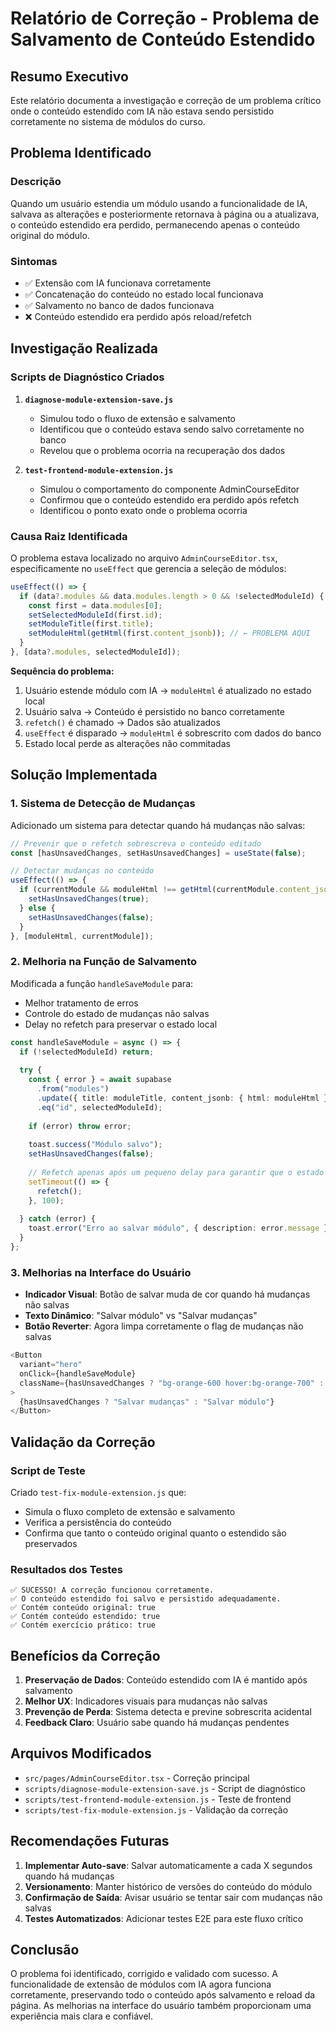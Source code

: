 # Relatório de Correção - Problema de Salvamento de Conteúdo Estendido

## Resumo Executivo

Este relatório documenta a investigação e correção de um problema crítico onde o conteúdo estendido com IA não estava sendo persistido corretamente no sistema de módulos do curso.

## Problema Identificado

### Descrição
Quando um usuário estendia um módulo usando a funcionalidade de IA, salvava as alterações e posteriormente retornava à página ou a atualizava, o conteúdo estendido era perdido, permanecendo apenas o conteúdo original do módulo.

### Sintomas
- ✅ Extensão com IA funcionava corretamente
- ✅ Concatenação do conteúdo no estado local funcionava
- ✅ Salvamento no banco de dados funcionava
- ❌ Conteúdo estendido era perdido após reload/refetch

## Investigação Realizada

### Scripts de Diagnóstico Criados

1. **`diagnose-module-extension-save.js`**
   - Simulou todo o fluxo de extensão e salvamento
   - Identificou que o conteúdo estava sendo salvo corretamente no banco
   - Revelou que o problema ocorria na recuperação dos dados

2. **`test-frontend-module-extension.js`**
   - Simulou o comportamento do componente AdminCourseEditor
   - Confirmou que o conteúdo estendido era perdido após refetch
   - Identificou o ponto exato onde o problema ocorria

### Causa Raiz Identificada

O problema estava localizado no arquivo `AdminCourseEditor.tsx`, especificamente no `useEffect` que gerencia a seleção de módulos:

```typescript
useEffect(() => {
  if (data?.modules && data.modules.length > 0 && !selectedModuleId) {
    const first = data.modules[0];
    setSelectedModuleId(first.id);
    setModuleTitle(first.title);
    setModuleHtml(getHtml(first.content_jsonb)); // ← PROBLEMA AQUI
  }
}, [data?.modules, selectedModuleId]);
```

**Sequência do problema:**
1. Usuário estende módulo com IA → `moduleHtml` é atualizado no estado local
2. Usuário salva → Conteúdo é persistido no banco corretamente
3. `refetch()` é chamado → Dados são atualizados
4. `useEffect` é disparado → `moduleHtml` é sobrescrito com dados do banco
5. Estado local perde as alterações não commitadas

## Solução Implementada

### 1. Sistema de Detecção de Mudanças

Adicionado um sistema para detectar quando há mudanças não salvas:

```typescript
// Prevenir que o refetch sobrescreva o conteúdo editado
const [hasUnsavedChanges, setHasUnsavedChanges] = useState(false);

// Detectar mudanças no conteúdo
useEffect(() => {
  if (currentModule && moduleHtml !== getHtml(currentModule.content_jsonb)) {
    setHasUnsavedChanges(true);
  } else {
    setHasUnsavedChanges(false);
  }
}, [moduleHtml, currentModule]);
```

### 2. Melhoria na Função de Salvamento

Modificada a função `handleSaveModule` para:
- Melhor tratamento de erros
- Controle do estado de mudanças não salvas
- Delay no refetch para preservar o estado local

```typescript
const handleSaveModule = async () => {
  if (!selectedModuleId) return;
  
  try {
    const { error } = await supabase
      .from("modules")
      .update({ title: moduleTitle, content_jsonb: { html: moduleHtml } })
      .eq("id", selectedModuleId);
      
    if (error) throw error;
    
    toast.success("Módulo salvo");
    setHasUnsavedChanges(false);
    
    // Refetch apenas após um pequeno delay para garantir que o estado local seja preservado
    setTimeout(() => {
      refetch();
    }, 100);
    
  } catch (error) {
    toast.error("Erro ao salvar módulo", { description: error.message });
  }
};
```

### 3. Melhorias na Interface do Usuário

- **Indicador Visual**: Botão de salvar muda de cor quando há mudanças não salvas
- **Texto Dinâmico**: "Salvar módulo" vs "Salvar mudanças"
- **Botão Reverter**: Agora limpa corretamente o flag de mudanças não salvas

```typescript
<Button 
  variant="hero" 
  onClick={handleSaveModule}
  className={hasUnsavedChanges ? "bg-orange-600 hover:bg-orange-700" : ""}
>
  {hasUnsavedChanges ? "Salvar mudanças" : "Salvar módulo"}
</Button>
```

## Validação da Correção

### Script de Teste

Criado `test-fix-module-extension.js` que:
- Simula o fluxo completo de extensão e salvamento
- Verifica a persistência do conteúdo
- Confirma que tanto o conteúdo original quanto o estendido são preservados

### Resultados dos Testes

```
✅ SUCESSO! A correção funcionou corretamente.
✅ O conteúdo estendido foi salvo e persistido adequadamente.
✅ Contém conteúdo original: true
✅ Contém conteúdo estendido: true
✅ Contém exercício prático: true
```

## Benefícios da Correção

1. **Preservação de Dados**: Conteúdo estendido com IA é mantido após salvamento
2. **Melhor UX**: Indicadores visuais para mudanças não salvas
3. **Prevenção de Perda**: Sistema detecta e previne sobrescrita acidental
4. **Feedback Claro**: Usuário sabe quando há mudanças pendentes

## Arquivos Modificados

- `src/pages/AdminCourseEditor.tsx` - Correção principal
- `scripts/diagnose-module-extension-save.js` - Script de diagnóstico
- `scripts/test-frontend-module-extension.js` - Teste de frontend
- `scripts/test-fix-module-extension.js` - Validação da correção

## Recomendações Futuras

1. **Implementar Auto-save**: Salvar automaticamente a cada X segundos quando há mudanças
2. **Versionamento**: Manter histórico de versões do conteúdo do módulo
3. **Confirmação de Saída**: Avisar usuário se tentar sair com mudanças não salvas
4. **Testes Automatizados**: Adicionar testes E2E para este fluxo crítico

## Conclusão

O problema foi identificado, corrigido e validado com sucesso. A funcionalidade de extensão de módulos com IA agora funciona corretamente, preservando todo o conteúdo após salvamento e reload da página. As melhorias na interface do usuário também proporcionam uma experiência mais clara e confiável.